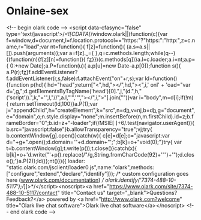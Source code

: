 # Onlaine-sex
&lt;!-- begin olark code --> &lt;script data-cfasync="false" type='text/javascript'>/*&lt;![CDATA[*/window.olark||(function(c){var f=window,d=document,l=f.location.protocol=="https:"?"https:":"http:",z=c.name,r="load";var nt=function(){ f[z]=function(){ (a.s=a.s||[]).push(arguments)};var a=f[z]._={ },q=c.methods.length;while(q--){(function(n){f[z][n]=function(){ f[z]("call",n,arguments)}})(c.methods[q])}a.l=c.loader;a.i=nt;a.p={ 0:+new Date};a.P=function(u){ a.p[u]=new Date-a.p[0]};function s(){ a.P(r);f[z](r)}f.addEventListener?f.addEventListener(r,s,false):f.attachEvent("on"+r,s);var ld=function(){function p(hd){ hd="head";return["&lt;",hd,">&lt;/",hd,">&lt;",i,' onl' + 'oad="var d=',g,";d.getElementsByTagName('head')[0].",j,"(d.",h,"('script')).",k,"='",l,"//",a.l,"'",'"',">&lt;/",i,">"].join("")}var i="body",m=d[i];if(!m){ return setTimeout(ld,100)}a.P(1);var j="appendChild",h="createElement",k="src",n=d[h]("div"),v=n[j](d[h](z)),b=d[h]("iframe"),g="document",e="domain",o;n.style.display="none";m.insertBefore(n,m.firstChild).id=z;b.frameBorder="0";b.id=z+"-loader";if(/MSIE[ ]+6/.test(navigator.userAgent)){ b.src="javascript:false"}b.allowTransparency="true";v[j](b);try{ b.contentWindow[g].open()}catch(w){ c[e]=d[e];o="javascript:var d="+g+".open();d.domain='"+d.domain+"';";b[k]=o+"void(0);"}try{ var t=b.contentWindow[g];t.write(p());t.close()}catch(x){ b[k]=o+'d.write("'+p().replace(/"/g,String.fromCharCode(92)+'"')+'");d.close();'}a.P(2)};ld()};nt()})({ loader: "static.olark.com/jsclient/loader0.js",name:"olark",methods:["configure","extend","declare","identify"]}); /* custom configuration goes here (www.olark.com/documentation) */ olark.identify('7374-488-10-5117');/*]]>*/&lt;/script>&lt;noscript>&lt;a href="https://www.olark.com/site/7374-488-10-5117/contact" title="Contact us" target="_blank">Questions? Feedback?&lt;/a> powered by &lt;a href="http://www.olark.com?welcome" title="Olark live chat software">Olark live chat software&lt;/a>&lt;/noscript> &lt;!-- end olark code -->
